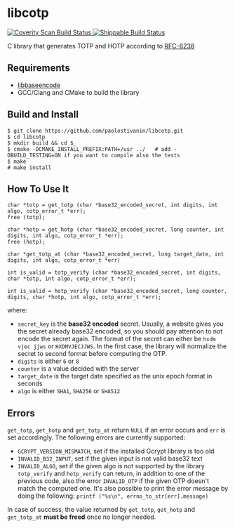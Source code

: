 # libcotp
<a href="https://scan.coverity.com/projects/paolostivanin-libcotp">
  <img alt="Coverity Scan Build Status"
       src="https://scan.coverity.com/projects/12748/badge.svg"/>
</a>

<a href="https://app.shippable.com/github/paolostivanin/libcotp">
  <img alt="Shippable Build Status"
       src="https://api.shippable.com/projects/58e3d5759401b40600a7c026/badge?branch=master"/>
</a>

C library that generates TOTP and HOTP according to [RFC-6238](https://tools.ietf.org/html/rfc6238)

## Requirements
- [libbaseencode](https://github.com/paolostivanin/libbaseencode)
- GCC/Clang and CMake to build the library

## Build and Install
```
$ git clone https://github.com/paolostivanin/libcotp.git
$ cd libcotp
$ mkdir build && cd $_
$ cmake -DCMAKE_INSTALL_PREFIX:PATH=/usr ../   # add -DBUILD_TESTING=ON if you want to compile also the tests
$ make
# make install
```

## How To Use It
```
char *totp = get_totp (char *base32_encoded_secret, int digits, int algo, cotp_error_t *err);
free (totp);

char *hotp = get_hotp (char *base32_encoded_secret, long counter, int digits, int algo, cotp_error_t *err);
free (hotp);

char *get_totp_at (char *base32_encoded_secret, long target_date, int digits, int algo, cotp_error_t *err)

int is_valid = totp_verify (char *base32_encoded_secret, int digits, char *totp, int algo, cotp_error_t *err);

int is_valid = hotp_verify (char *base32_encoded_secret, long counter, digits, char *hotp, int algo, cotp_error_t *err);
```

where:
- `secret_key` is the **base32 encoded** secret. Usually, a website gives you the secret already base32 encoded, so you should pay attention to not encode the secret again.
The format of the secret can either be `hxdm vjec jjws` or `HXDMVJECJJWS`. In the first case, the library will normalize the secret to second format before computing the OTP.
- `digits` is either `6` or `8`
- `counter` is a value decided with the server
- `target_date` is the target date specified as the unix epoch format in seconds
- `algo` is either `SHA1`, `SHA256` or `SHA512`

## Errors
`get_totp`, `get_hotp` and `get_totp_at` return `NULL` if an error occurs and `err` is set accordingly. The following errors are currently supported:
- `GCRYPT_VERSION_MISMATCH`, set if the installed Gcrypt library is too old
- `INVALID_B32_INPUT`, set if the given input is not valid base32 text
- `INVALID_ALGO`, set if the given algo is not supported by the library
`totp_verify` and `hotp_verify` can return, in addition to one of the previous code, also the error `INVALID_OTP` if the given OTP doesn't match the computed one.
It's also possible to print the error message by doing the following: `printf ("%s\n", errno_to_str[err].message)`

In case of success, the value returned by `get_totp`, `get_hotp` and `get_totp_at` **must be freed** once no longer needed.

